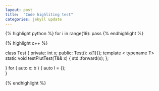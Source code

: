 ```yaml
---
layout: post
title:  "Code highliting test"
categories: jekyll update
---
```


{% highlight python %}
for i in range(19):
    pass
{% endhighlight %}


{% highlight c++ %}

class Test
{
    private:
        int x;
    public:
        Test(): x{1}{};
        template < typename T>
        static void testPlutTest(T&& x)
        {
            std::forward<T>(x);
        };
    
}
for ( auto x: b )
{
    auto l = [](){};    
}

{% endhighlight %}

